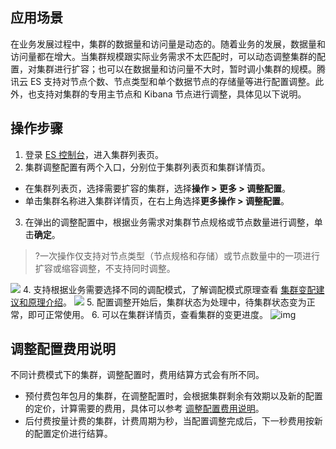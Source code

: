 ## 应用场景
在业务发展过程中，集群的数据量和访问量是动态的。随着业务的发展，数据量和访问量都在增大。当集群规模跟实际业务需求不太匹配时，可以动态调整集群的配置，对集群进行扩容；也可以在数据量和访问量不大时，暂时调小集群的规模。腾讯云 ES 支持对节点个数、节点类型和单个数据节点的存储量等进行配置调整。此外，也支持对集群的专用主节点和 Kibana 节点进行调整，具体见以下说明。

## 操作步骤
1. 登录 [ES 控制台](https://console.cloud.tencent.com/es)，进入集群列表页。
2. 集群调整配置有两个入口，分别位于集群列表页和集群详情页。
 - 在集群列表页，选择需要扩容的集群，选择**操作 > 更多 > 调整配置**。
 - 单击集群名称进入集群详情页，在右上角选择**更多操作 > 调整配置**。
3. 在弹出的调整配置中，根据业务需求对集群节点规格或节点数量进行调整，单击**确定**。
>?一次操作仅支持对节点类型（节点规格和存储）或节点数量中的一项进行扩容或缩容调整，不支持同时调整。
>
![](https://qcloudimg.tencent-cloud.cn/raw/f1a7cdbdf72e95169dc1c869cfc43cab.png)
4. 支持根据业务需要选择不同的调配模式，了解调配模式原理查看 [集群变配建议和原理介绍](https://cloud.tencent.com/document/product/845/43615)。
![](https://main.qcloudimg.com/raw/b046fab7787b86405c0e27ae580b2bf6.png)
5. 配置调整开始后，集群状态为处理中，待集群状态变为正常，即可正常使用。
6. 可以在集群详情页，查看集群的变更进度。
![img](https://main.qcloudimg.com/raw/ddc2f1c72123bd0e187e1a8077b5ede3.png)

## 调整配置费用说明
不同计费模式下的集群，调整配置时，费用结算方式会有所不同。
- 预付费包年包月的集群，在调整配置时，会根据集群剩余有效期以及新的配置的定价，计算需要的费用，具体可以参考 [调整配置费用说明](https://cloud.tencent.com/document/product/845/33964)。
- 后付费按量计费的集群，计费周期为秒，当配置调整完成后，下一秒费用按新的配置定价进行结算。

